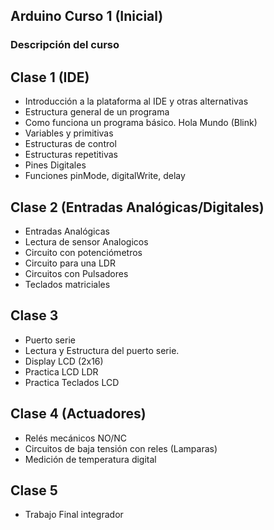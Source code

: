 ## Arduino Curso 1 (Inicial)

### Descripción del curso

<!--Arduino es una plataforma ideal como curso introductorio a la programación de
microcontroladores. La simpleza, la variedad de ejemplos y la documentación hace
de esta la herramienta ideal para curso inicial programación.

La posibilidad de experimentar diferentes conceptos abstractos de programación,
interactuando con diversos dispositivos físicos, obtener resultados
experimentales visibles, tales como activar un LED, hacer girar un motor,
atender eventos y utilizar sensores diversos.

También es una excelente plataforma para)
-->

## Clase 1 (IDE)
- Introducción a la plataforma al IDE y otras alternativas
- Estructura general de un programa
- Como funciona un programa básico. Hola Mundo (Blink)
- Variables y primitivas
- Estructuras de control
- Estructuras repetitivas
- Pines Digitales
- Funciones pinMode, digitalWrite, delay

## Clase 2 (Entradas Analógicas/Digitales)
- Entradas Analógicas
- Lectura de sensor Analogicos
- Circuito con potenciómetros
- Circuito para una LDR
- Circuitos con Pulsadores
- Teclados matriciales

## Clase 3
- Puerto serie
- Lectura y Estructura del puerto serie.
- Display  LCD (2x16)
- Practica LCD LDR
- Practica Teclados LCD

## Clase 4 (Actuadores)
- Relés mecánicos NO/NC
- Circuitos de baja tensión con reles (Lamparas)
- Medición de temperatura digital

## Clase 5
- Trabajo Final integrador

